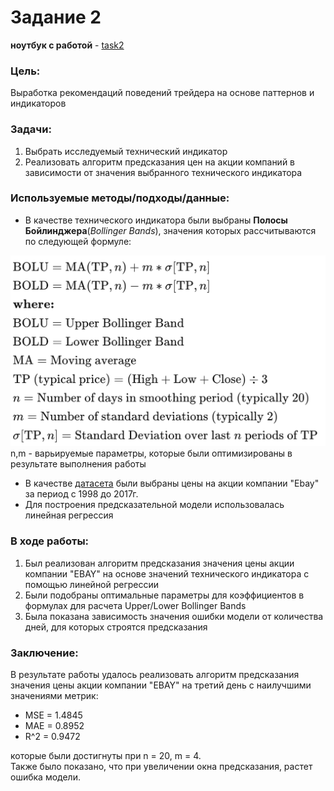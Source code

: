 # Задание 2
**ноутбук с работой** - [task2](https://github.com/alkomarova/math_modeling/blob/task2/task2.ipynb)
### Цель:
Выработка рекомендаций поведений трейдера на основе паттернов и индикаторов

### Задачи: 
1. Выбрать исследуемый технический индикатор 
2. Реализовать алгоритм предсказания цен на акции компаний
в зависимости от значения выбранного технического индикатора

### Используемые методы/подходы/данные: 
* В качестве технического индикатора были выбраны **Полосы Бойлинджера**(*Bollinger Bands*),
значения которых рассчитываются по следующей формуле:
<img src="img/bollinger.png"/>
n,m - варьируемые параметры, которые были оптимизированы в результате выполнения работы

* В качестве [датасета](https://github.com/alkomarova/math_modeling/blob/task2/data/ebay.us.txt) были
выбраны цены на акции компании "Ebay" за период с 1998 до 2017г.
* Для построения предсказательной модели использовалась линейная регрессия

### В ходе работы:
1. Был реализован алгоритм предсказания значения цены акции компании "EBAY" на основе
значений технического индикатора с помощью линейной регрессии
2. Были подобраны оптимальные параметры для коэффициентов в формулах для расчета 
Upper/Lower Bollinger Bands
3. Была показана зависимость значения ошибки модели от количества дней, для которых
строятся предсказания

### Заключение: 
В результате работы удалось реализовать алгоритм предсказания значения цены акции компании "EBAY"
на третий день с наилучшими значениями метрик: 
* MSE = 1.4845
* MAE = 0.8952
* R^2 = 0.9472 

которые были достигнуты при n = 20, m = 4. \
Также было показано, что при увеличении окна предсказания, растет ошибка модели. 
